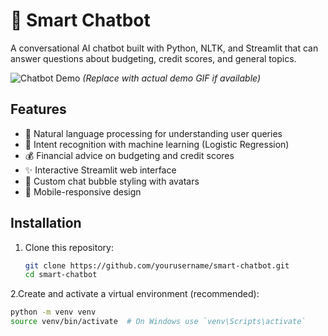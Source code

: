 # 🤖 Smart Chatbot

A conversational AI chatbot built with Python, NLTK, and Streamlit that can answer questions about budgeting, credit scores, and general topics.

![Chatbot Demo](demo.gif) *(Replace with actual demo GIF if available)*

## Features

- 💬 Natural language processing for understanding user queries
- 🎯 Intent recognition with machine learning (Logistic Regression)
- 💰 Financial advice on budgeting and credit scores
- ✨ Interactive Streamlit web interface
- 🎨 Custom chat bubble styling with avatars
- 📱 Mobile-responsive design

## Installation

1. Clone this repository:
   ```bash
   git clone https://github.com/yourusername/smart-chatbot.git
   cd smart-chatbot

2.Create and activate a virtual environment (recommended):
 ```bash
python -m venv venv
source venv/bin/activate  # On Windows use `venv\Scripts\activate`



